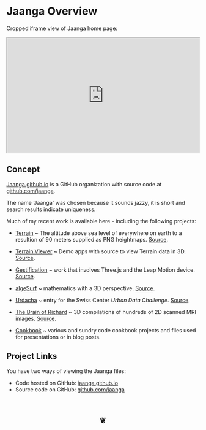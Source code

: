 Jaanga Overview
===============

Cropped iframe view of Jaanga home page:
<iframe src=http://jaanga.github.io	width=100% height=300px>
There is an `iframe` here. It is not visible when viewed on github.com/theo-armour. To view, please go to theo-armour.github.io.
</iframe>

## Concept
<a href="http://jaanga.github.io" target="_blank">Jaanga.github.io</a> is a GitHub organization
with source code at <a href="https://github.com/jaanga" target="_blank">github.com/jaanga</a>.

The name 'Jaanga' was chosen because it sounds jazzy, it is short and search results indicate uniqueness.

Much of my recent work is available here - including the following projects:

* <a href="http://jaanga.github.io/terrain/" target="_blank">Terrain</a> ~ The altitude above sea level of everywhere on earth to a resultion of 90 meters supplied as PNG heightmaps.
<a href="https://github.com/jaanga/terrain" target="_blank">Source</a>.

* <a href="http://jaanga.github.io/terrain-viewer/" target="_blank">Terrain Viewer</a> ~ Demo apps with source to view Terrain data in 3D.
<a href="https://github.com/jaanga/terrain-viewer" target="_blank">Source</a>.

* <a href="http://jaanga.github.io/gestification/" target="_blank">Gestification</a> ~ work that involves Three.js and the Leap Motion device.
<a href="https://github.com/jaanga/gestification" target="_blank">Source</a>.

* <a href="http://jaanga.github.io/algesurf" target="_blank">algeSurf</a> ~ mathematics with a 3D perspective.
<a href="https://github.com/jaanga/algesurf" target="_blank">Source</a>.

* <a href="http://jaanga.github.io/urdacha" target="_blank">Urdacha</a> ~ entry for the Swiss Center _Urban Data Challenge_.
<a href="https://github.com/jaanga/urdacha" target="_blank">Source</a>.

* <a href="http://jaanga.github.io/brainofrichard/" target="_blank">The Brain of Richard</a> ~ 3D compilations of hundreds of 2D scanned MRI images.
<a href="https://github.com/jaanga/brainofrichard/tree/gh-pages" target="_blank">Source</a>.

* <a href="https://github.com/jaanga/cookbook" target="_blank">Cookbook</a> ~ various and sundry code cookbook projects and files used for presentations or in blog posts.


## Project Links

You have two ways of viewing the Jaanga files:

* Code hosted on GitHub: [jaanga.github.io]( http://jaanga.github.io/ "view the files as apps." )
* Source code on GitHub: [github.com/jaanga]( https://github.com/jaanga/jaanga.github.io/ "View the files as source code." )


<br>
<center><h2>&#x2766;</h2></center>